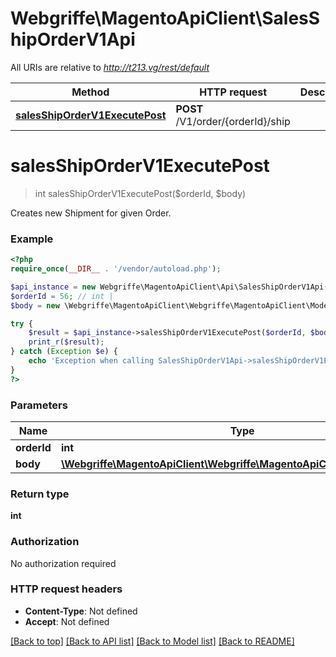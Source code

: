 # Webgriffe\MagentoApiClient\SalesShipOrderV1Api

All URIs are relative to *http://t213.vg/rest/default*

Method | HTTP request | Description
------------- | ------------- | -------------
[**salesShipOrderV1ExecutePost**](SalesShipOrderV1Api.md#salesShipOrderV1ExecutePost) | **POST** /V1/order/{orderId}/ship | 


# **salesShipOrderV1ExecutePost**
> int salesShipOrderV1ExecutePost($orderId, $body)



Creates new Shipment for given Order.

### Example
```php
<?php
require_once(__DIR__ . '/vendor/autoload.php');

$api_instance = new Webgriffe\MagentoApiClient\Api\SalesShipOrderV1Api();
$orderId = 56; // int | 
$body = new \Webgriffe\MagentoApiClient\Webgriffe\MagentoApiClient\Model\Body85(); // \Webgriffe\MagentoApiClient\Webgriffe\MagentoApiClient\Model\Body85 | 

try {
    $result = $api_instance->salesShipOrderV1ExecutePost($orderId, $body);
    print_r($result);
} catch (Exception $e) {
    echo 'Exception when calling SalesShipOrderV1Api->salesShipOrderV1ExecutePost: ', $e->getMessage(), PHP_EOL;
}
?>
```

### Parameters

Name | Type | Description  | Notes
------------- | ------------- | ------------- | -------------
 **orderId** | **int**|  |
 **body** | [**\Webgriffe\MagentoApiClient\Webgriffe\MagentoApiClient\Model\Body85**](../Model/\Webgriffe\MagentoApiClient\Webgriffe\MagentoApiClient\Model\Body85.md)|  | [optional]

### Return type

**int**

### Authorization

No authorization required

### HTTP request headers

 - **Content-Type**: Not defined
 - **Accept**: Not defined

[[Back to top]](#) [[Back to API list]](../../README.md#documentation-for-api-endpoints) [[Back to Model list]](../../README.md#documentation-for-models) [[Back to README]](../../README.md)

